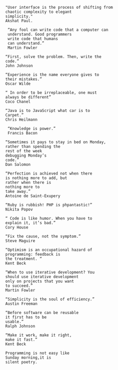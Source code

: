 `````````````````````````````
"User interface is the process of shifting from 
chaotic complexity to elegant 
simplicity." 
Akshat Paul.
`````````````````````````````

`````````````````````````````
 “Any fool can write code that a computer can 
 understand. Good programmers 
 write code that humans 
 can understand.” 
 Martin Fowler
`````````````````````````````
`````````````````````````````
“First, solve the problem. Then, write the 
code.” 
John Johnson
`````````````````````````````
`````````````````````````````
“Experience is the name everyone gives to 
their mistakes.” 
Oscar Wilde
`````````````````````````````
`````````````````````````````
“ In order to be irreplaceable, one must 
always be different” 
Coco Chanel
`````````````````````````````
`````````````````````````````
“Java is to JavaScript what car is to 
Carpet.” 
Chris Heilmann
`````````````````````````````
`````````````````````````````
 “Knowledge is power.” 
 Francis Bacon
 `````````````````````````````
`````````````````````````````
“Sometimes it pays to stay in bed on Monday, 
rather than spending the 
rest of the week 
debugging Monday’s 
code.” 
Dan Salomon
`````````````````````````````
`````````````````````````````
“Perfection is achieved not when there 
is nothing more to add, but 
rather when there is 
nothing more to
take away.” 
Antoine de Saint-Exupery
`````````````````````````````
`````````````````````````````
“Ruby is rubbish! PHP is phpantastic!” 
Nikita Popov
`````````````````````````````
`````````````````````````````
“ Code is like humor. When you have to 
explain it, it’s bad.” 
Cory House
`````````````````````````````
`````````````````````````````
“Fix the cause, not the symptom.” 
Steve Maguire
`````````````````````````````
`````````````````````````````
“Optimism is an occupational hazard of 
programming: feedback is 
the treatment. “ 
Kent Beck
`````````````````````````````
`````````````````````````````
“When to use iterative development? You 
should use iterative development 
only on projects that you want 
to succeed.” 
Martin Fowler
`````````````````````````````
`````````````````````````````
“Simplicity is the soul of efficiency.” 
Austin Freeman
`````````````````````````````
`````````````````````````````
“Before software can be reusable 
it first has to be 
usable.” 
Ralph Johnson
`````````````````````````````
`````````````````````````````
“Make it work, make it right, 
make it fast.” 
Kent Beck
`````````````````````````````
`````````````````````````````
Programming is not easy like 
Sunday morning,it is 
silent poetry.
`````````````````````````````
